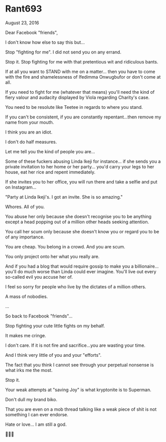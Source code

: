 # Rant693


August 23, 2016

Dear Facebook "friends",

I don't know how else to say this but...

Stop "fighting for me". I did not send you on any errand. 

Stop it. Stop fighting for me with that pretentious wit and ridiculous bants. 

If at all you want to STAND with me on a matter... then you have to come with the fire and shamelessness of Ifedimma Onwugbufor or don't come at all.

If you need to fight for me (whatever that means) you'll need the kind of fiery valour and audacity displayed by Viola regarding Charity's case.

You need to be resolute like Teetee in regards to where you stand.

If you can't be consistent, if you are constantly repentant...then remove my name from your mouth. 

I think you are an idiot. 

I don't do half measures. 

Let me tell you the kind of people you are...

Some of these fuckers abusing Linda Ikeji for instance... if she sends you a private invitation to her home or her party... you'd carry your legs to her house, eat her rice and repent immediately.

If she invites you to her office, you will run there and take a selfie and put on Instagram...

"Party at Linda Ikeji's. I got an invite. She is so amazing."

Whores. All of you.

You abuse her only because she doesn't recognise you to be anything except a head popping out of a million other heads seeking attention.

You call her scum only because she doesn't know you or regard you to be of any importance.

You are cheap. You belong in a crowd. And you are scum.

You only project onto her what you really are.

And if you had a blog that would require gossip to make you a billionaire... you'll do much worse than Linda could ever imagine. You'll live out every so-called evil you accuse her of.

I feel so sorry for people who live by the dictates of a million others.

A mass of nobodies. 

...

So back to Facebook "friends"...

Stop fighting your cute little fights on my behalf.

It makes me cringe.

I don't care. If it is not fire and sacrifice...you are wasting your time.

And I think very little of you and your "efforts".

The fact that you think I cannot see through your perpetual nonsense is what irks me the most.

Stop it. 

Your weak attempts at "saving Joy" is what kryptonite is to Superman.

Don't dull my brand biko.

That you are even on a mob thread talking like a weak piece of shit is not something I can ever endorse. 

Hate or love... I am still a god.

💅💅💅